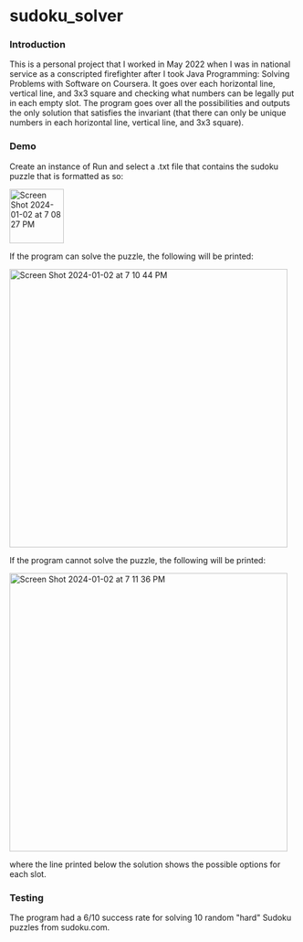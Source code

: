 # sudoku_solver

### Introduction

This is a personal project that I worked in May 2022 when I was in national service as a conscripted firefighter after I took Java Programming: Solving Problems with Software on Coursera.
It goes over each horizontal line, vertical line, and 3x3 square and checking what numbers can be legally put in each empty slot. 
The program goes over all the possibilities and outputs the only solution that satisfies the invariant (that there can only be unique numbers in each horizontal line, vertical line, and 3x3 square). 

### Demo

Create an instance of Run and select a .txt file that contains the sudoku puzzle that is formatted as so:

<img width="95" alt="Screen Shot 2024-01-02 at 7 08 27 PM" src="https://github.com/sungmogi/sudoku_solver/assets/131221622/a35b5942-34ef-4906-b4ba-ef1f0e2de4c1">

If the program can solve the puzzle, the following will be printed:

<img width="487" alt="Screen Shot 2024-01-02 at 7 10 44 PM" src="https://github.com/sungmogi/sudoku_solver/assets/131221622/95a55f4c-cd87-4376-a5b9-3cdf55fdca82">

If the program cannot solve the puzzle, the following will be printed:

<img width="487" alt="Screen Shot 2024-01-02 at 7 11 36 PM" src="https://github.com/sungmogi/sudoku_solver/assets/131221622/45cc8ad1-d471-4f54-b9af-c349313677fd">

where the line printed below the solution shows the possible options for each slot. 

### Testing

The program had a 6/10 success rate for solving 10 random "hard" Sudoku puzzles from sudoku.com. 
